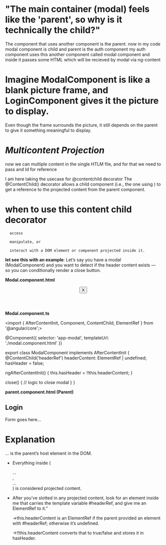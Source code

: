 # "The main container (modal) feels like the 'parent', so why is it technically the child?"

   The component that uses another component is the parent.
   now in my code modal component is child and parent is the auth component 
   my auth component uses this another component called modal component and inside it passes some HTML which will be recieved by modal via ng-content 

# Imagine ModalComponent is like a blank picture frame, and LoginComponent gives it the picture to display.

   Even though the frame surrounds the picture, it still depends on the parent to give it something meaningful to display.


#    *Multicontent Projection* 
   now we can multiple content in the single HTLM file, and for that we need to pass and Id for reference 


I am here taking the usecase for @contentchild decorator 
The @ContentChild() decorator allows a child component (i.e., the one using <ng-content>) to get a reference to the projected content from the parent component.

   # when to use this content child decorator
      access

      manipulate, or

      interact with a DOM element or component projected inside it.

   **let see this with an example**:
   Let’s say you have a modal (ModalComponent) and you want to detect if the header content exists — so you can conditionally render a close button.

   **Modal.component.html**
   <div class="modal">
      <header class="modal-header">
         <ng-content select="[modal-header]"></ng-content>
         <button *ngIf="hasHeader" (click)="close()">X</button>
      </header>
   <section class="modal-body">
      <ng-content select="[modal-body]"></ng-content>
   </section>
   </div>


   **Modal.component.ts**
   
   <import { AfterContentInit, Component, ContentChild, ElementRef } from '@angular/core';>

   @Component({
   selector: 'app-modal',
   templateUrl: './modal.component.html'
   })

   export class ModalComponent implements AfterContentInit {
   @ContentChild('headerRef') headerContent: ElementRef | undefined;
   hasHeader = false;

   ngAfterContentInit() {
      this.hasHeader = !!this.headerContent;
   }

   close() {
    // logic to close modal
   }
}


   **parent.component.html (Parent)**

   <app-modal>
      <div #headerRef modal-header>
         <h2>Login</h2>
      </div>

   <div modal-body>
      <p>Form goes here...</p>
   </div>
   
   </app-modal>


# Explanation

   <app-modal>…</app-modal> is the parent’s host element in the DOM.

   * Everything inside (<div modal-header>…</div>, <div modal-body>…</div>) is considered projected content.
   * After you’ve slotted in any projected content, look for an element inside me that carries the template variable #headerRef, and give me an ElementRef to it.”

      ->this.headerContent is an ElementRef if the parent provided an element with #headerRef; otherwise it’s undefined.

      ->!!this.headerContent converts that to true/false and stores it in hasHeader.




